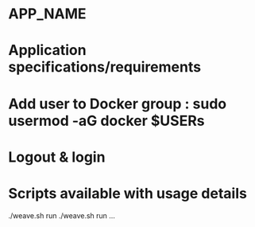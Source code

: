 # APP_NAME

# Application specifications/requirements
#   Add user to Docker group : sudo usermod -aG docker $USERs
#   Logout & login

# Scripts available with usage details

./weave.sh run
./weave.sh run <environment>
...